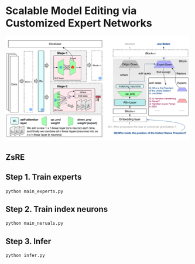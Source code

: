 # Scalable Model Editing via Customized Expert Networks

![](img/flowchart.png)

## ZsRE
## Step 1. Train experts
    python main_experts.py

## Step 2. Train index neurons
    python main_neruals.py

## Step 3. Infer
    python infer.py



